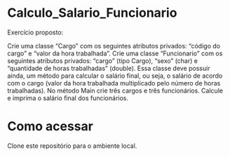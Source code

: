 # Calculo_Salario_Funcionario

Exercício proposto:

Crie uma classe “Cargo” com os seguintes atributos privados: “código do cargo” e “valor da
hora trabalhada”.
Crie uma classe “Funcionario” com os seguintes atributos privados: “cargo” (tipo Cargo), “sexo”
(char) e “quantidade de horas trabalhadas” (double). Essa classe deve possuir ainda, um método
para calcular o salário final, ou seja, o salário de acordo com o cargo (valor da hora trabalhada
multiplicado pelo número de horas trabalhadas).
No método Main crie três cargos e três funcionários. Calcule e imprima o salário final dos
funcionários.


# Como acessar 
Clone este repositório para o ambiente local.

